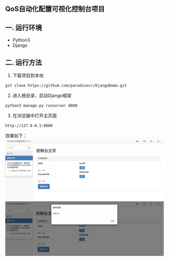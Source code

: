 
## QoS自动化配置可视化控制台项目

## 一. 运行环境

- Python3
- Django

## 二. 运行方法

1. 下载项目到本地

```angular2html
git clone https://github.com/paradisecr/DjangoDemo.git
```
2. 进入根目录，启动Django框架

```angular2html
python3 manage.py runserver 8000
```

3. 在浏览器中打开主页面

```angular2html
http://127.0.0.1:8000
```

效果如下：
![image](https://raw.githubusercontent.com/paradisecr/DjangoDemo/master/static/img/main_page.png)
![image](https://raw.githubusercontent.com/paradisecr/DjangoDemo/master/static/img/result.png)
